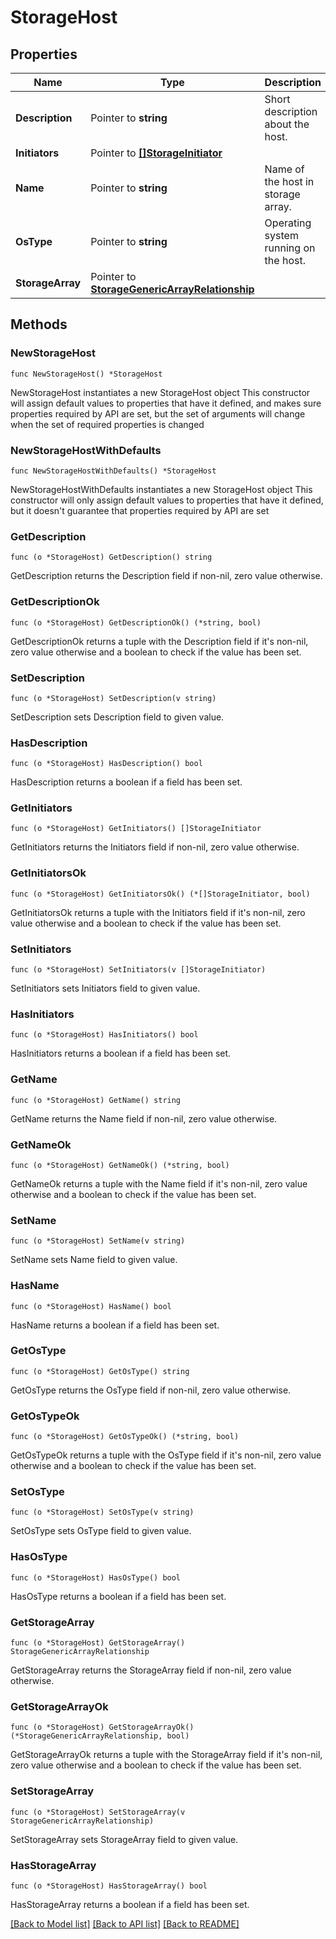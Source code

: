 # StorageHost

## Properties

Name | Type | Description | Notes
------------ | ------------- | ------------- | -------------
**Description** | Pointer to **string** | Short description about the host. | [optional] [readonly] 
**Initiators** | Pointer to [**[]StorageInitiator**](storage.Initiator.md) |  | [optional] 
**Name** | Pointer to **string** | Name of the host in storage array. | [optional] [readonly] 
**OsType** | Pointer to **string** | Operating system running on the host. | [optional] [readonly] 
**StorageArray** | Pointer to [**StorageGenericArrayRelationship**](storage.GenericArray.Relationship.md) |  | [optional] 

## Methods

### NewStorageHost

`func NewStorageHost() *StorageHost`

NewStorageHost instantiates a new StorageHost object
This constructor will assign default values to properties that have it defined,
and makes sure properties required by API are set, but the set of arguments
will change when the set of required properties is changed

### NewStorageHostWithDefaults

`func NewStorageHostWithDefaults() *StorageHost`

NewStorageHostWithDefaults instantiates a new StorageHost object
This constructor will only assign default values to properties that have it defined,
but it doesn't guarantee that properties required by API are set

### GetDescription

`func (o *StorageHost) GetDescription() string`

GetDescription returns the Description field if non-nil, zero value otherwise.

### GetDescriptionOk

`func (o *StorageHost) GetDescriptionOk() (*string, bool)`

GetDescriptionOk returns a tuple with the Description field if it's non-nil, zero value otherwise
and a boolean to check if the value has been set.

### SetDescription

`func (o *StorageHost) SetDescription(v string)`

SetDescription sets Description field to given value.

### HasDescription

`func (o *StorageHost) HasDescription() bool`

HasDescription returns a boolean if a field has been set.

### GetInitiators

`func (o *StorageHost) GetInitiators() []StorageInitiator`

GetInitiators returns the Initiators field if non-nil, zero value otherwise.

### GetInitiatorsOk

`func (o *StorageHost) GetInitiatorsOk() (*[]StorageInitiator, bool)`

GetInitiatorsOk returns a tuple with the Initiators field if it's non-nil, zero value otherwise
and a boolean to check if the value has been set.

### SetInitiators

`func (o *StorageHost) SetInitiators(v []StorageInitiator)`

SetInitiators sets Initiators field to given value.

### HasInitiators

`func (o *StorageHost) HasInitiators() bool`

HasInitiators returns a boolean if a field has been set.

### GetName

`func (o *StorageHost) GetName() string`

GetName returns the Name field if non-nil, zero value otherwise.

### GetNameOk

`func (o *StorageHost) GetNameOk() (*string, bool)`

GetNameOk returns a tuple with the Name field if it's non-nil, zero value otherwise
and a boolean to check if the value has been set.

### SetName

`func (o *StorageHost) SetName(v string)`

SetName sets Name field to given value.

### HasName

`func (o *StorageHost) HasName() bool`

HasName returns a boolean if a field has been set.

### GetOsType

`func (o *StorageHost) GetOsType() string`

GetOsType returns the OsType field if non-nil, zero value otherwise.

### GetOsTypeOk

`func (o *StorageHost) GetOsTypeOk() (*string, bool)`

GetOsTypeOk returns a tuple with the OsType field if it's non-nil, zero value otherwise
and a boolean to check if the value has been set.

### SetOsType

`func (o *StorageHost) SetOsType(v string)`

SetOsType sets OsType field to given value.

### HasOsType

`func (o *StorageHost) HasOsType() bool`

HasOsType returns a boolean if a field has been set.

### GetStorageArray

`func (o *StorageHost) GetStorageArray() StorageGenericArrayRelationship`

GetStorageArray returns the StorageArray field if non-nil, zero value otherwise.

### GetStorageArrayOk

`func (o *StorageHost) GetStorageArrayOk() (*StorageGenericArrayRelationship, bool)`

GetStorageArrayOk returns a tuple with the StorageArray field if it's non-nil, zero value otherwise
and a boolean to check if the value has been set.

### SetStorageArray

`func (o *StorageHost) SetStorageArray(v StorageGenericArrayRelationship)`

SetStorageArray sets StorageArray field to given value.

### HasStorageArray

`func (o *StorageHost) HasStorageArray() bool`

HasStorageArray returns a boolean if a field has been set.


[[Back to Model list]](../README.md#documentation-for-models) [[Back to API list]](../README.md#documentation-for-api-endpoints) [[Back to README]](../README.md)


